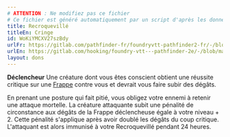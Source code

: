 ```yaml
---
# ATTENTION : Ne modifiez pas ce fichier
# Ce fichier est généré automatiquement par un script d'après les données du module Foundry VTT officiel et de sa traduction
title: Recroquevillé
titleEn: Cringe
id: WoKiYMCXV27szBdy
urlFr: https://gitlab.com/pathfinder-fr/foundryvtt-pathfinder2-fr/-/blob/master/data/feats/WoKiYMCXV27szBdy.htm
urlEn: https://gitlab.com/hooking/foundry-vtt---pathfinder-2e/-/blob/master/packs/data/feats.db/cringe.json
layout: dons
---
```

**Déclencheur** Une créature dont vous êtes conscient obtient une réussite critique sur une [Frappe](../actions/frapper.md) contre vous et devrait vous faire subir des dégâts.

En prenant une posture qui fait pitié, vous obligez votre ennemi à retenir une attaque mortelle. La créature attaquante subit une pénalité de circonstance aux dégâts de la Frappe déclencheuse égale à votre niveau + 2. Cette pénalité s'applique après avoir doublé les dégâts du coup critique. L'attaquant est alors immunisé à votre Recroquevillé pendant 24 heures.
